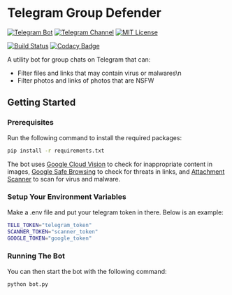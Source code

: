 # Telegram Group Defender

[![Telegram Bot](https://img.shields.io/badge/Telegram-Bot-blue.svg)](https://t.me/grpdefbot)
[![Telegram Channel](https://img.shields.io/badge/Telegram-Channel-blue.svg)](https://t.me/grpdefbotdev)
[![MIT License](https://img.shields.io/github/license/zeshuaro/telegram-group-defender.svg)](https://github.com/zeshuaro/telegram-group-guardian/blob/master/LICENSE)

[![Build Status](https://travis-ci.com/zeshuaro/telegram-group-defender.svg?branch=master)](https://travis-ci.com/zeshuaro/telegram-group-defender)
[![Codacy Badge](https://api.codacy.com/project/badge/Grade/068e749cb48343d08811e20a15af6696)](https://www.codacy.com/app/zeshuaro/telegram-group-defender?utm_source=github.com&amp;utm_medium=referral&amp;utm_content=zeshuaro/telegram-group-defender&amp;utm_campaign=Badge_Grade)

A utility bot for group chats on Telegram that can:

* Filter files and links that may contain virus or malwares\n
* Filter photos and links of photos that are NSFW

## Getting Started

### Prerequisites

Run the following command to install the required packages:

```bash
pip install -r requirements.txt
```

The bot uses [Google Cloud Vision](https://cloud.google.com/vision/) to check for inappropriate content in images, 
[Google Safe Browsing](https://developers.google.com/safe-browsing/) to check for threats in links, and
 [Attachment Scanner](http://www.attachmentscanner.com/) to scan for virus and malware.

### Setup Your Environment Variables

Make a .env file and put your telegram token in there. Below is an example:

```bash
TELE_TOKEN="telegram_token"
SCANNER_TOKEN="scanner_token"
GOOGLE_TOKEN="google_token"
```

### Running The Bot

You can then start the bot with the following command:

```bash
python bot.py
```